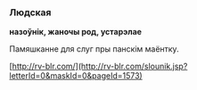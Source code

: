 ### Людская
**назоўнік, жаночы род, устарэлае**

Памяшканне для слуг пры панскім маёнтку.

<a rel="author">[http://rv-blr.com/](http://rv-blr.com/slounik.jsp?letterId=0&maskId=0&pageId=1573)</a>

